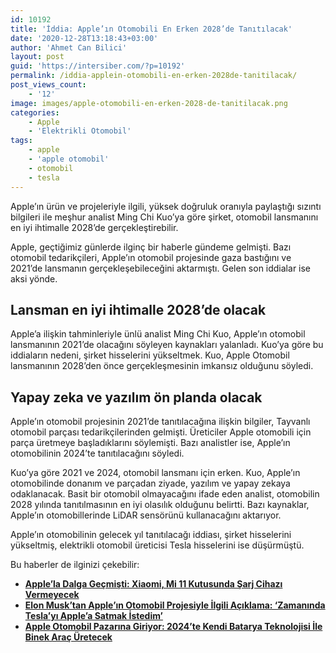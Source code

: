 ```yaml
---
id: 10192
title: 'İddia: Apple’ın Otomobili En Erken 2028’de Tanıtılacak'
date: '2020-12-28T13:18:43+03:00'
author: 'Ahmet Can Bilici'
layout: post
guid: 'https://intersiber.com/?p=10192'
permalink: /iddia-applein-otomobili-en-erken-2028de-tanitilacak/
post_views_count:
    - '12'
image: images/apple-otomobili-en-erken-2028-de-tanitilacak.png
categories:
    - Apple
    - 'Elektrikli Otomobil'
tags:
    - apple
    - 'apple otomobil'
    - otomobil
    - tesla
---
```


Apple’ın ürün ve projeleriyle ilgili, yüksek doğruluk oranıyla paylaştığı sızıntı bilgileri ile meşhur analist Ming Chi Kuo’ya göre şirket, otomobil lansmanını en iyi ihtimalle 2028’de gerçekleştirebilir.

Apple, geçtiğimiz günlerde ilginç bir haberle gündeme gelmişti. Bazı otomobil tedarikçileri, Apple’ın otomobil projesinde gaza bastığını ve 2021’de lansmanın gerçekleşebileceğini aktarmıştı. Gelen son iddialar ise aksi yönde.

## Lansman en iyi ihtimalle 2028’de olacak

Apple’a ilişkin tahminleriyle ünlü analist Ming Chi Kuo, Apple’ın otomobil lansmanının 2021’de olacağını söyleyen kaynakları yalanladı. Kuo’ya göre bu iddiaların nedeni, şirket hisselerini yükseltmek. Kuo, Apple Otomobil lansmanının 2028’den önce gerçekleşmesinin imkansız olduğunu söyledi.

## Yapay zeka ve yazılım ön planda olacak

Apple’ın otomobil projesinin 2021’de tanıtılacağına ilişkin bilgiler, Tayvanlı otomobil parçası tedarikçilerinden gelmişti. Üreticiler Apple otomobili için parça üretmeye başladıklarını söylemişti. Bazı analistler ise, Apple’ın otomobilinin 2024’te tanıtılacağını söyledi.

Kuo’ya göre 2021 ve 2024, otomobil lansmanı için erken. Kuo, Apple’ın otomobilinde donanım ve parçadan ziyade, yazılım ve yapay zekaya odaklanacak. Basit bir otomobil olmayacağını ifade eden analist, otomobilin 2028 yılında tanıtılmasının en iyi olasılık olduğunu belirtti. Bazı kaynaklar, Apple’ın otomobillerinde LiDAR sensörünü kullanacağını aktarıyor.

Apple’ın otomobilinin gelecek yıl tanıtılacağı iddiası, şirket hisselerini yükseltmiş, elektrikli otomobil üreticisi Tesla hisselerini ise düşürmüştü.

Bu haberler de ilginizi çekebilir:

- **[Apple’la Dalga Geçmişti: Xiaomi, Mi 11 Kutusunda Şarj Cihazı Vermeyecek](https://intersiber.com/applela-dalga-gecmisti-xiaomi-mi-11-kutusunda-sarj-cihazi-vermeyecek/)**
- **[Elon Musk’tan Apple’ın Otomobil Projesiyle İlgili Açıklama: ‘Zamanında Tesla’yı Apple’a Satmak İstedim’](https://intersiber.com/elon-musktan-applein-otomobil-projesiyle-ilgili-aciklama-zamaninda-teslayi-applea-satmak-istedim/)**
- **[Apple Otomobil Pazarına Giriyor: 2024’te Kendi Batarya Teknolojisi İle Binek Araç Üretecek](https://intersiber.com/apple-otomobil-pazarina-giriyor-2024te-kendi-batarya-teknolojisi-ile-binek-arac-uretecek/)**